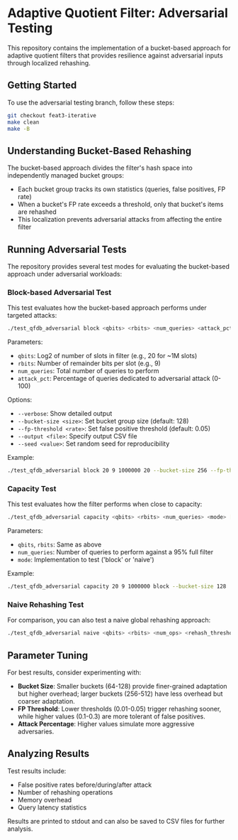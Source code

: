 # Adaptive Quotient Filter: Adversarial Testing

This repository contains the implementation of a bucket-based approach for adaptive quotient filters that provides resilience against adversarial inputs through localized rehashing.

## Getting Started

To use the adversarial testing branch, follow these steps:

```bash
git checkout feat3-iterative
make clean
make -B
```

## Understanding Bucket-Based Rehashing

The bucket-based approach divides the filter's hash space into independently managed bucket groups:
- Each bucket group tracks its own statistics (queries, false positives, FP rate)
- When a bucket's FP rate exceeds a threshold, only that bucket's items are rehashed
- This localization prevents adversarial attacks from affecting the entire filter

## Running Adversarial Tests

The repository provides several test modes for evaluating the bucket-based approach under adversarial workloads:

### Block-based Adversarial Test

This test evaluates how the bucket-based approach performs under targeted attacks:

```bash
./test_qfdb_adversarial block <qbits> <rbits> <num_queries> <attack_pct> [options]
```

Parameters:
- `qbits`: Log2 of number of slots in filter (e.g., 20 for ~1M slots)
- `rbits`: Number of remainder bits per slot (e.g., 9)
- `num_queries`: Total number of queries to perform
- `attack_pct`: Percentage of queries dedicated to adversarial attack (0-100)

Options:
- `--verbose`: Show detailed output
- `--bucket-size <size>`: Set bucket group size (default: 128)
- `--fp-threshold <rate>`: Set false positive threshold (default: 0.05)
- `--output <file>`: Specify output CSV file
- `--seed <value>`: Set random seed for reproducibility

Example:
```bash
./test_qfdb_adversarial block 20 9 1000000 20 --bucket-size 256 --fp-threshold 0.05
```

### Capacity Test

This test evaluates how the filter performs when close to capacity:

```bash
./test_qfdb_adversarial capacity <qbits> <rbits> <num_queries> <mode> [options]
```

Parameters:
- `qbits`, `rbits`: Same as above
- `num_queries`: Number of queries to perform against a 95% full filter
- `mode`: Implementation to test ('block' or 'naive')

Example:
```bash
./test_qfdb_adversarial capacity 20 9 1000000 block --bucket-size 128
```

### Naive Rehashing Test

For comparison, you can also test a naive global rehashing approach:

```bash
./test_qfdb_adversarial naive <qbits> <rbits> <num_ops> <rehash_threshold> [options]
```

## Parameter Tuning

For best results, consider experimenting with:

- **Bucket Size**: Smaller buckets (64-128) provide finer-grained adaptation but higher overhead; larger buckets (256-512) have less overhead but coarser adaptation.
- **FP Threshold**: Lower thresholds (0.01-0.05) trigger rehashing sooner, while higher values (0.1-0.3) are more tolerant of false positives.
- **Attack Percentage**: Higher values simulate more aggressive adversaries.

## Analyzing Results

Test results include:
- False positive rates before/during/after attack
- Number of rehashing operations
- Memory overhead
- Query latency statistics

Results are printed to stdout and can also be saved to CSV files for further analysis.
